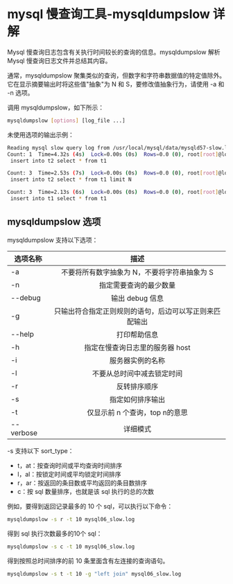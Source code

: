 # mysql 慢查询工具-mysqldumpslow 详解

Mysql 慢查询日志包含有关执行时间较长的查询的信息。mysqldumpslow 解析 Mysql 慢查询日志文件并总结其内容。

通常，mysqldumpslow 聚集类似的查询，但数字和字符串数据值的特定值除外。它在显示摘要输出时将这些值"抽象"为 N 和 S，要修改值抽象行为，请使用 -a 和 -n 选项。

调用 mysqldumpslow，如下所示：

```bash
mysqldumpslow [options] [log_file ...]
```

未使用选项的输出示例：

```bash
Reading mysql slow query log from /usr/local/mysql/data/mysqld57-slow.log
Count: 1  Time=4.32s (4s)  Lock=0.00s (0s)  Rows=0.0 (0), root[root]@localhost
 insert into t2 select * from t1

Count: 3  Time=2.53s (7s)  Lock=0.00s (0s)  Rows=0.0 (0), root[root]@localhost
 insert into t2 select * from t1 limit N

Count: 3  Time=2.13s (6s)  Lock=0.00s (0s)  Rows=0.0 (0), root[root]@localhost
 insert into t1 select * from t1
```

## mysqldumpslow 选项

mysqldumpslow 支持以下选项：

选项名称|描述
---|:--:
-a|不要将所有数字抽象为 N，不要将字符串抽象为 S
-n|指定需要查询的最少数量
--debug|输出 debug 信息
-g|只输出符合指定正则规则的语句，后边可以写正则来匹配输出
--help|打印帮助信息
-h|指定在慢查询日志里的服务器 host
-i|服务器实例的名称
-l|不要从总时间中减去锁定时间
-r|反转排序顺序
-s|指定如何排序输出
-t|仅显示前 n 个查询，top n的意思
--verbose|详细模式

-s 支持以下 sort_type：

- t，at：按查询时间或平均查询时间排序
- l，al：按锁定时间或平均锁定时间排序
- r，ar：按返回的条目数或平均返回的条目数排序
- c：按 sql 数量排序，也就是该 sql 执行的总的次数

例如，要得到返回记录最多的 10 个 sql，可以执行以下命令：

```bash
mysqldumpslow -s r -t 10 mysql06_slow.log
```

得到 sql 执行次数最多的10个 sql：

```bash
mysqldumpslow -s c -t 10 mysql06_slow.log
```

得到按照总时间排序的前 10 条里面含有左连接的查询语句。

```bash
mysqldumpslow -s t -t 10 -g "left join" mysql06_slow.log
```
